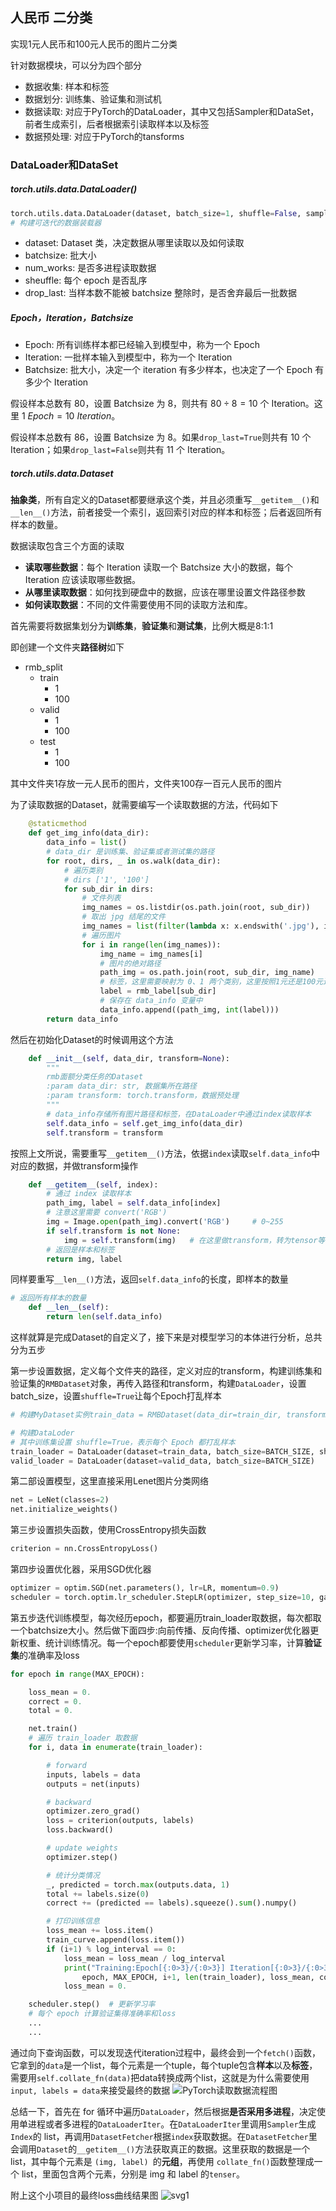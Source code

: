 ## 人民币 二分类
实现1元人民币和100元人民币的图片二分类

针对数据模块，可以分为四个部分
* 数据收集: 样本和标签
* 数据划分: 训练集、验证集和测试机
* 数据读取: 对应于PyTorch的DataLoader，其中又包括Sampler和DataSet，前者生成索引，后者根据索引读取样本以及标签
* 数据预处理: 对应于PyTorch的tansforms

### DataLoader和DataSet
##### torch.utils.data.DataLoader()
```python
torch.utils.data.DataLoader(dataset, batch_size=1, shuffle=False, sampler=None, batch_sampler=None, num_workers=0, collate_fn=None, pin_memory=False, drop_last=False, timeout=0, worker_init_fn=None, multiprocessing_context=None)
# 构建可迭代的数据装载器
```
- dataset: Dataset 类，决定数据从哪里读取以及如何读取
- batchsize: 批大小
- num_works: 是否多进程读取数据
- sheuffle: 每个 epoch 是否乱序
- drop_last: 当样本数不能被 batchsize 整除时，是否舍弃最后一批数据

##### Epoch，Iteration，Batchsize
- Epoch: 所有训练样本都已经输入到模型中，称为一个 Epoch
- Iteration: 一批样本输入到模型中，称为一个 Iteration
- Batchsize: 批大小，决定一个 iteration 有多少样本，也决定了一个 Epoch 有多少个 Iteration

假设样本总数有 80，设置 Batchsize 为 8，则共有 $80÷8=10$ 个 Iteration。这里 $1\ Epoch=10\ Iteration$。

假设样本总数有 86，设置 Batchsize 为 8。如果`drop_last=True`则共有 10 个 Iteration；如果`drop_last=False`则共有 11 个 Iteration。

##### torch.utils.data.Dataset
**抽象类**，所有自定义的Dataset都要继承这个类，并且必须重写`__getitem__()`和`__len__()`方法，前者接受一个索引，返回索引对应的样本和标签；后者返回所有样本的数量。

数据读取包含三个方面的读取
- **读取哪些数据**：每个 Iteration 读取一个 Batchsize 大小的数据，每个 Iteration 应该读取哪些数据。
- **从哪里读取数据**：如何找到硬盘中的数据，应该在哪里设置文件路径参数
- **如何读取数据**：不同的文件需要使用不同的读取方法和库。

首先需要将数据集划分为**训练集**，**验证集**和**测试集**，比例大概是8:1:1

即创建一个文件夹**路径树**如下
* rmb_split
	* train
		* 1
		* 100
	* valid
		* 1
		* 100
	* test
		* 1
		* 100

其中文件夹1存放一元人民币的图片，文件夹100存一百元人民币的图片

为了读取数据的Dataset，就需要编写一个读取数据的方法，代码如下
```python
    @staticmethod
    def get_img_info(data_dir):
        data_info = list()
        # data_dir 是训练集、验证集或者测试集的路径
        for root, dirs, _ in os.walk(data_dir):
            # 遍历类别
            # dirs ['1', '100']
            for sub_dir in dirs:
                # 文件列表
                img_names = os.listdir(os.path.join(root, sub_dir))
                # 取出 jpg 结尾的文件
                img_names = list(filter(lambda x: x.endswith('.jpg'), img_names))
                # 遍历图片
                for i in range(len(img_names)):
                    img_name = img_names[i]
                    # 图片的绝对路径
                    path_img = os.path.join(root, sub_dir, img_name)
                    # 标签，这里需要映射为 0、1 两个类别，这里按照1元还是100元进行了划分
                    label = rmb_label[sub_dir]
                    # 保存在 data_info 变量中
                    data_info.append((path_img, int(label)))
        return data_info
```

然后在初始化Dataset的时候调用这个方法
```python
    def __init__(self, data_dir, transform=None):
        """
        rmb面额分类任务的Dataset
        :param data_dir: str, 数据集所在路径
        :param transform: torch.transform，数据预处理
        """
        # data_info存储所有图片路径和标签，在DataLoader中通过index读取样本
        self.data_info = self.get_img_info(data_dir)
        self.transform = transform
```

按照上文所说，需要重写`__getitem__()`方法，依据`index`读取`self.data_info`中对应的数据，并做transform操作
```python
    def __getitem__(self, index):
        # 通过 index 读取样本
        path_img, label = self.data_info[index]
        # 注意这里需要 convert('RGB')
        img = Image.open(path_img).convert('RGB')     # 0~255
        if self.transform is not None:
            img = self.transform(img)   # 在这里做transform，转为tensor等等
        # 返回是样本和标签
        return img, label
```

同样要重写`__len__()`方法，返回`self.data_info`的长度，即样本的数量
```python
# 返回所有样本的数量
    def __len__(self):
        return len(self.data_info)
```

这样就算是完成Dataset的自定义了，接下来是对模型学习的本体进行分析，总共分为五步

第一步设置数据，定义每个文件夹的路径，定义对应的transform，构建训练集和验证集的`RMBDataset`对象，再传入路径和transform，构建`DataLoader`，设置batch_size，设置`shuffle=True`让每个Epoch打乱样本
```python
# 构建MyDataset实例train_data = RMBDataset(data_dir=train_dir, transform=train_transform)valid_data = RMBDataset(data_dir=valid_dir, transform=valid_transform)

# 构建DataLoder
# 其中训练集设置 shuffle=True，表示每个 Epoch 都打乱样本
train_loader = DataLoader(dataset=train_data, batch_size=BATCH_SIZE, shuffle=True)
valid_loader = DataLoader(dataset=valid_data, batch_size=BATCH_SIZE)
```

第二部设置模型，这里直接采用Lenet图片分类网络
```python
net = LeNet(classes=2)
net.initialize_weights()
```

第三步设置损失函数，使用CrossEntropy损失函数
```python
criterion = nn.CrossEntropyLoss()
```

第四步设置优化器，采用SGD优化器
```python
optimizer = optim.SGD(net.parameters(), lr=LR, momentum=0.9)                        # 选择优化器
scheduler = torch.optim.lr_scheduler.StepLR(optimizer, step_size=10, gamma=0.1)     # 设置学习率下降策略
```

第五步迭代训练模型，每次经历epoch，都要遍历train_loader取数据，每次都取一个batchsize大小。然后做下面四步:向前传播、反向传播、optimizer优化器更新权重、统计训练情况。每一个epoch都要使用`scheduler`更新学习率，计算**验证集**的准确率及loss
```python
for epoch in range(MAX_EPOCH):

    loss_mean = 0.
    correct = 0.
    total = 0.

    net.train()
    # 遍历 train_loader 取数据
    for i, data in enumerate(train_loader):

        # forward
        inputs, labels = data
        outputs = net(inputs)

        # backward
        optimizer.zero_grad()
        loss = criterion(outputs, labels)
        loss.backward()

        # update weights
        optimizer.step()

        # 统计分类情况
        _, predicted = torch.max(outputs.data, 1)
        total += labels.size(0)
        correct += (predicted == labels).squeeze().sum().numpy()

        # 打印训练信息
        loss_mean += loss.item()
        train_curve.append(loss.item())
        if (i+1) % log_interval == 0:
            loss_mean = loss_mean / log_interval
            print("Training:Epoch[{:0>3}/{:0>3}] Iteration[{:0>3}/{:0>3}] Loss: {:.4f} Acc:{:.2%}".format(
                epoch, MAX_EPOCH, i+1, len(train_loader), loss_mean, correct / total))
            loss_mean = 0.

    scheduler.step()  # 更新学习率
    # 每个 epoch 计算验证集得准确率和loss
    ...
    ...
```

通过向下查询函数，可以发现迭代iteration过程中，最终会到一个`fetch()`函数，它拿到的`data`是一个list，每个元素是一个tuple，每个tuple包含**样本**以及**标签**，需要用`self.collate_fn(data)`把data转换成两个list，这就是为什么需要使用`input, labels = data`来接受最终的数据
![PyTorch读取数据流程图](../Excalidraw/PyTorch读取数据流程图)

总结一下，首先在 for 循环中遍历`DataLoader`，然后根据**是否采用多进程**，决定使用单进程或者多进程的`DataLoaderIter`。在`DataLoaderIter`里调用`Sampler`生成`Index`的 list，再调用`DatasetFetcher`根据`index`获取数据。在`DatasetFetcher`里会调用`Dataset`的`__getitem__()`方法获取真正的数据。这里获取的数据是一个 list，其中每个元素是 `(img, label) `的**元组**，再使用 `collate_fn()`函数整理成一个 list，里面包含两个元素，分别是 img 和 label 的`tenser`。

附上这个小项目的最终loss曲线结果图
![svg1](../data/svg1.svg)
